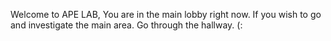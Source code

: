 Welcome to APE LAB, You are in the main lobby right now. If you wish to go and investigate the main area. Go through the hallway. (:
